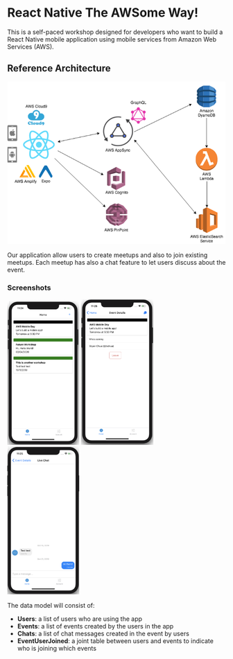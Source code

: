 # React Native The AWSome Way!

This is a self-paced workshop designed for developers who want to build a React Native mobile application using mobile services from Amazon Web Services (AWS).

## Reference Architecture

![Reference Architecture](img/reference-architecture.png)

Our application allow users to create meetups and also to join existing meetups. Each meetup has also a chat feature to let users discuss about the event.

### Screenshots

<p float="left">
<img src="img/app-1.png" width="33%" alt="events list">
<img src="img/app-2.png" width="33%">
<img src="img/app-3.png" width="33%">
</p>

The data model will consist of:

- **Users**: a list of users who are using the app
- **Events**: a list of events created by the users in the app
- **Chats**: a list of chat messages created in the event by users
- **EventUserJoined**: a joint table between users and events to indicate who is joining which events


